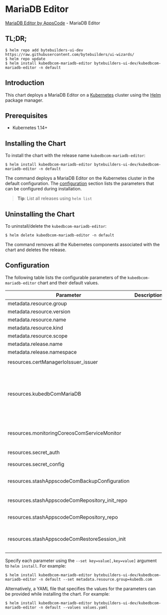 # MariaDB Editor

[MariaDB Editor by AppsCode](https://byte.builders) - MariaDB Editor

## TL;DR;

```console
$ helm repo add bytebuilders-ui-dev https://raw.githubusercontent.com/bytebuilders/ui-wizards/
$ helm repo update
$ helm install kubedbcom-mariadb-editor bytebuilders-ui-dev/kubedbcom-mariadb-editor -n default
```

## Introduction

This chart deploys a MariaDB Editor on a [Kubernetes](http://kubernetes.io) cluster using the [Helm](https://helm.sh) package manager.

## Prerequisites

- Kubernetes 1.14+

## Installing the Chart

To install the chart with the release name `kubedbcom-mariadb-editor`:

```console
$ helm install kubedbcom-mariadb-editor bytebuilders-ui-dev/kubedbcom-mariadb-editor -n default
```

The command deploys a MariaDB Editor on the Kubernetes cluster in the default configuration. The [configuration](#configuration) section lists the parameters that can be configured during installation.

> **Tip**: List all releases using `helm list`

## Uninstalling the Chart

To uninstall/delete the `kubedbcom-mariadb-editor`:

```console
$ helm delete kubedbcom-mariadb-editor -n default
```

The command removes all the Kubernetes components associated with the chart and deletes the release.

## Configuration

The following table lists the configurable parameters of the `kubedbcom-mariadb-editor` chart and their default values.

|                   Parameter                    | Description |                                                                                                                                                                                                                                                                                                                                                                                                             Default                                                                                                                                                                                                                                                                                                                                                                                                              |
|------------------------------------------------|-------------|----------------------------------------------------------------------------------------------------------------------------------------------------------------------------------------------------------------------------------------------------------------------------------------------------------------------------------------------------------------------------------------------------------------------------------------------------------------------------------------------------------------------------------------------------------------------------------------------------------------------------------------------------------------------------------------------------------------------------------------------------------------------------------------------------------------------------------|
| metadata.resource.group                        |             | `kubedb.com`                                                                                                                                                                                                                                                                                                                                                                                                                                                                                                                                                                                                                                                                                                                                                                                                                     |
| metadata.resource.version                      |             | `v1alpha2`                                                                                                                                                                                                                                                                                                                                                                                                                                                                                                                                                                                                                                                                                                                                                                                                                       |
| metadata.resource.name                         |             | `mariadbs`                                                                                                                                                                                                                                                                                                                                                                                                                                                                                                                                                                                                                                                                                                                                                                                                                       |
| metadata.resource.kind                         |             | `MariaDB`                                                                                                                                                                                                                                                                                                                                                                                                                                                                                                                                                                                                                                                                                                                                                                                                                        |
| metadata.resource.scope                        |             | `Namespaced`                                                                                                                                                                                                                                                                                                                                                                                                                                                                                                                                                                                                                                                                                                                                                                                                                     |
| metadata.release.name                          |             | `RELEASE-NAME`                                                                                                                                                                                                                                                                                                                                                                                                                                                                                                                                                                                                                                                                                                                                                                                                                   |
| metadata.release.namespace                     |             | `default`                                                                                                                                                                                                                                                                                                                                                                                                                                                                                                                                                                                                                                                                                                                                                                                                                        |
| resources.certManagerIoIssuer_issuer           |             | `{"apiVersion":"cert-manager.io/v1beta1","kind":"Issuer","metadata":{"name":"mariadb-issuer","namespace":"demo"},"spec":{"ca":{"secretName":"md-ca"}}}`                                                                                                                                                                                                                                                                                                                                                                                                                                                                                                                                                                                                                                                                          |
| resources.kubedbComMariaDB                     |             | `{"apiVersion":"kubedb.com/v1alpha2","kind":"MariaDB","metadata":{"name":"mariadb","namespace":"demo"},"spec":{"authSecret":{"name":"mariadb-auth"},"configSecret":{"name":"mariadb-config"},"monitor":{"agent":"prometheus.io","prometheus":{"exporter":{"resources":{"limits":{"cpu":"100m","memory":"128Mi"},"requests":{"cpu":"100m","memory":"128Mi"}}}}},"replicas":1,"requireSSL":true,"storage":{"accessModes":["ReadWriteOnce"],"resources":{"requests":{"storage":"1Gi"}},"storageClassName":"standard"},"storageType":"Durable","terminationPolicy":"WipeOut","tls":{"certificates":[{"alias":"server","dnsNames":["localhost"],"ipAddresses":["127.0.0.1"],"subject":{"organizations":["kubedb:server"]}}],"issuerRef":{"apiGroup":"cert-manager.io","kind":"Issuer","name":"mariadb-issuer"}},"version":"10.5.8"}}` |
| resources.monitoringCoreosComServiceMonitor    |             | `{"apiVersion":"monitoring.coreos.com/v1","kind":"ServiceMonitor","metadata":{"name":"mariadb","namespace":"demo"},"spec":{"endpoints":[{"honorLabels":true,"interval":"30s","path":"/metrics","port":"metrics"}],"namespaceSelector":{"matchNames":["demo"]},"selector":{"matchLabels":{"app.kubernetes.io/instance":"mariadb","app.kubernetes.io/name":"mariadbs.kubedb.com"}}}}`                                                                                                                                                                                                                                                                                                                                                                                                                                              |
| resources.secret_auth                          |             | `{"apiVersion":"v1","kind":"Secret","metadata":{"name":"mariadb-auth","namespace":"demo"},"stringData":{"password":"thisIs1StrongPassword","username":"root"},"type":"Opaque"}`                                                                                                                                                                                                                                                                                                                                                                                                                                                                                                                                                                                                                                                  |
| resources.secret_config                        |             | `{"apiVersion":"v1","kind":"Secret","metadata":{"name":"mariadb-config","namespace":"demo"},"stringData":{"md-config.cnf":"[mysqld]\nmax_connections = 200\nread_buffer_size = 1048576\n"},"type":"Opaque"}`                                                                                                                                                                                                                                                                                                                                                                                                                                                                                                                                                                                                                     |
| resources.stashAppscodeComBackupConfiguration  |             | `{"apiVersion":"stash.appscode.com/v1beta1","kind":"BackupConfiguration","metadata":{"name":"mariadb","namespace":"demo"},"spec":{"repository":{"name":"mariadb-repo"},"retentionPolicy":{"keepLast":5,"name":"keep-last-5","prune":true},"schedule":"*/5 * * * *","target":{"ref":{"apiVersion":"appcatalog.appscode.com/v1alpha1","kind":"AppBinding","name":"mariadb"}}}}`                                                                                                                                                                                                                                                                                                                                                                                                                                                    |
| resources.stashAppscodeComRepository_init_repo |             | `{"apiVersion":"stash.appscode.com/v1alpha1","kind":"Repository","metadata":{"name":"mariadb-init-repo","namespace":"demo"},"spec":{"backend":{"gcs":{"bucket":"stash-testing","prefix":"/demo/mariadb/mariadb"},"storageSecretName":"gcs-secret"}}}`                                                                                                                                                                                                                                                                                                                                                                                                                                                                                                                                                                            |
| resources.stashAppscodeComRepository_repo      |             | `{"apiVersion":"stash.appscode.com/v1alpha1","kind":"Repository","metadata":{"name":"mariadb-repo","namespace":"demo"},"spec":{"backend":{"gcs":{"bucket":"stash-testing","prefix":"/demo/mariadb/mariadb"},"storageSecretName":"gcs-secret"}}}`                                                                                                                                                                                                                                                                                                                                                                                                                                                                                                                                                                                 |
| resources.stashAppscodeComRestoreSession_init  |             | `{"apiVersion":"stash.appscode.com/v1beta1","kind":"RestoreSession","metadata":{"name":"mariadb-init","namespace":"demo"},"spec":{"repository":{"name":"mariadb-init-repo"},"rules":[{"snapshots":["latest"]}],"target":{"ref":{"apiVersion":"appcatalog.appscode.com/v1alpha1","kind":"AppBinding","name":"mariadb"}},"task":{"name":"mariadb-restore-10.5.8"}}}`                                                                                                                                                                                                                                                                                                                                                                                                                                                               |


Specify each parameter using the `--set key=value[,key=value]` argument to `helm install`. For example:

```console
$ helm install kubedbcom-mariadb-editor bytebuilders-ui-dev/kubedbcom-mariadb-editor -n default --set metadata.resource.group=kubedb.com
```

Alternatively, a YAML file that specifies the values for the parameters can be provided while
installing the chart. For example:

```console
$ helm install kubedbcom-mariadb-editor bytebuilders-ui-dev/kubedbcom-mariadb-editor -n default --values values.yaml
```
